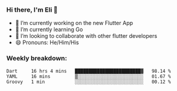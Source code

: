 ### Hi there, I'm Eli 👋
- 🔭 I’m currently working on the new Flutter App
- 🌱 I’m currently learning Go
- 🦄 I’m looking to collaborate with other flutter developers
- 😄 Pronouns: He/Him/His

### Weekly breakdown:
<!--START_SECTION:waka-->
```text
Dart     16 hrs 4 mins   ████████████████████████▓   98.14 % 
YAML     16 mins         ▒░░░░░░░░░░░░░░░░░░░░░░░░   01.67 % 
Groovy   1 min           ░░░░░░░░░░░░░░░░░░░░░░░░░   00.12 % 
```
<!--END_SECTION:waka-->
